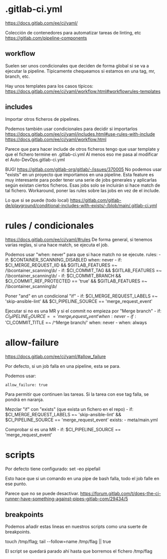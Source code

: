# .gitlab-ci.yml
https://docs.gitlab.com/ee/ci/yaml/

Colección de contenedores para automatizar tareas de linting, etc
https://gitlab.com/pipeline-components


## workflow
Suelen ser unos condicionales que deciden de forma global si se va a ejecutar la pipeline.
Típicamente chequeamos si estamos en una tag, mr, branch, etc.

Hay unos templates para los casos típicos:
https://docs.gitlab.com/ee/ci/yaml/workflow.html#workflowrules-templates

## includes
Importar otros ficheros de pipelines.

Podemos también usar condicionales para decidir si importarlos
https://docs.gitlab.com/ee/ci/yaml/includes.html#use-rules-with-include
https://docs.gitlab.com/ee/ci/yaml/workflow.html

Parece que para hacer include de otros ficheros tengo que usar template y que el fichero termine en .gitlab-ci.yml
Al menos eso me pasa al modificar el Auto-DevOps.gitlab-ci.yml


BUG! https://gitlab.com/gitlab-org/gitlab/-/issues/370005
No podemos usar "exists" en un proyecto que importamos en una pipeline.
Esta feature es muy interesante para poder tener una serie de jobs generales y aplicarlas según existan ciertos ficheros. Esas jobs solo se incluirán si hace match de tal fichero.
Workaround, poner las rules sobre las jobs en vez de el include.

Lo que si se puede (todo local)
https://gitlab.com/gitlab-de/playground/conditional-includes-with-exists/-/blob/main/.gitlab-ci.yml



# rules / condicionales
https://docs.gitlab.com/ee/ci/yaml/#rules
De forma general, si tenemos varias reglas, si una hace match, se ejecuta el job.

Podemos usar "when: never" para que si hace match no se ejecute.
  rules:
    - if: $CONTAINER_SCANNING_DISABLED
      when: never
    - if: $CI_MERGE_REQUEST_IID && $GITLAB_FEATURES =~ /\bcontainer_scanning\b/
    - if: $CI_COMMIT_TAG && $GITLAB_FEATURES =~ /\bcontainer_scanning\b/
    - if: $CI_COMMIT_BRANCH && $CI_COMMIT_REF_PROTECTED == 'true' && $GITLAB_FEATURES =~ /\bcontainer_scanning\b/

Poner "and" en un condicional "if"
    - if: $CI_MERGE_REQUEST_LABELS =~ 'skip-ansible-lint' && $CI_PIPELINE_SOURCE == 'merge_request_event'

Ejecutar si no es una MR y si el commit no empieza por "Merge branch"
    - if: $CI_PIPELINE_SOURCE == 'merge_request_event'
      when: never
    - if: '$CI_COMMIT_TITLE =~ /^Merge branch/'
      when: never
    - when: always


# allow-failure
https://docs.gitlab.com/ee/ci/yaml/#allow_failure

Por defecto, si un job falla en una pipeline, esta se para.

Podemos usar:
```
allow_failure: true
```

Para permitir que continuen las tareas.
Si la tarea con ese tag falla, se pondrá en naranja.

Mezclar "if" con "exists" (que exista un fichero en el repo)
    - if: $CI_MERGE_REQUEST_LABELS =~ 'skip-ansible-lint' && $CI_PIPELINE_SOURCE == 'merge_request_event'
      exists:
        - meta/main.yml


Comprobar si es una MR
    - if: $CI_PIPELINE_SOURCE == 'merge_request_event'


# scripts
Por defecto tiene configurado:
set -eo pipefail

Esto hace que si un comando en una pipe de bash falla, todo el job falle en ese punto.

Parece que no se puede desactivar.
https://forum.gitlab.com/t/does-the-ci-runner-have-something-against-pipes-gitlab-com/29434/5


## breakpoints
Podemos añadir estas lineas en nuestros scripts como una suerte de breakpoints.

touch /tmp/flag; tail --follow=name /tmp/flag || true

El script se quedará parado ahí hasta que borremos el fichero /tmp/flag
